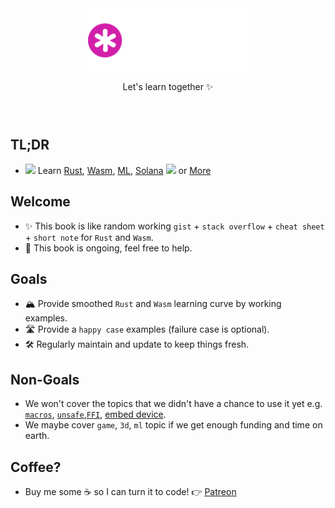 <div style="text-align: center; width: 100%; padding-top: 4em; padding-bottom: 2em;">
  <img src="../assets/gist-logo-dark.svg" width="256" height="auto" />
  <p>Let's learn together ✨</p>
</div>

## TL;DR

- ![](/assets/kat.png) <span class="speech-bubble">Learn <a class="button" href="/hello/why-rust.html">Rust</a>, <a class="button" href="/hello/why-wasm.html">Wasm</a>, <a class="button" href="/ml/mod.html">ML</a>, <a class="button" href="/hello/why-solana.html">Solana</a> ![](/assets/duck.png) or <a class="button" href="/bye.html">More</a></span>

## Welcome

- ✨ This book is like random working `gist` + `stack overflow` + `cheat sheet` + `short note` for `Rust` and `Wasm`.
- 🚧 This book is ongoing, feel free to help.

## Goals

- 🏔 Provide smoothed `Rust` and `Wasm` learning curve by working examples.
- 🛣 Provide a `happy case` examples (failure case is optional).
- 🛠 Regularly maintain and update to keep things fresh.

## Non-Goals

- We won't cover the topics that we didn't have a chance to use it yet e.g. [`macros`](https://doc.rust-lang.org/book/ch19-06-macros.html), [`unsafe`](https://doc.rust-lang.org/nomicon/),[`FFI`](https://github.com/dtolnay/cxx), [embed device](https://doc.rust-lang.org/stable/embedded-book/).
- We maybe cover `game`, `3d`, `ml` topic if we get enough funding and time on earth.

## Coffee?

- Buy me some ☕️ so I can turn it to code! 👉 <a class="button" href="https://patreon.com/gist_rs" title="Sponsor" aria-label="Sponsor" target="_blank" rel="noopener"><i id="sponsor-button" class="fa fa-heart fa-beat beat-fade"></i> Patreon</a>
